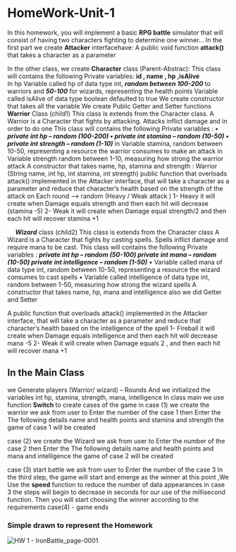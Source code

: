 # HomeWork-Unit-1

 In this homework, you will implement a basic **RPG battle** simulator that will consist of having two characters fighting to determine one winner...
In the first part we  create **Attacker** interfacehave:
A public void function __attack()__ that takes a character as a parameter

In the other class, we create **Character** class (Parent-Abstrac): 
This class  will contains the following Private variables: __id , name , hp ,isAlive__  
In hp Variable called hp of data type int, ***random between 100-200*** to warriors and ***50-100*** for wizards, representing the health points 
Variable called isAlive of data type boolean defaulted to true
 We create constructor that takes all the variable 
We create Public Getter and   Setter functions
**Warrior** Class (child1)  This class is extends from the Character class. A Warrior is a Character that fights by attacking. Attacks inflict damage and in order to do one
This class  will contains the following  Private variables : 
***•	private int hp – random (100-200)
•	private int stamina – random (10-50)
•	private int strength – random (1-10)***
 in Variable stamina, random between 10-50, representing a resource the warrior consumes to make an attack
 in Variable strength random between 1-10, measuring how strong the warrior attack
A constructor that takes name, hp, stamina and strength : Warrior (String name, int hp, int stamina, int strength)
public function that overloads attack() implemented in the Attacker interface, that will take a character as a parameter and reduce that character’s health based on the strength of the
 attack on  Each round --> random (Heavy / Weak attack )
1- Heavy  it will create when Damage  equals strength and then each hit will decrease (stamina -5)
2- Weak it will create when Damage equal strength/2 and then each hit will recover stamina +1


 
***Wizard*** class (child2)  This class is extends from the Character class A Wizard is a Character that fights by casting spells. Spells inflict damage and require mana to be cast.
This class  will contains the following  Private variables :
***private int hp – random (50-100)
private int mana – random (10-50) 
private int intelligence – random (1-50)***
•	Variable called mana of data type int, random between 10-50, representing a resource the wizard consumes to cast spells 
•	Variable called intelligence of data type int, random between 1-50, measuring how strong the wizard spells 
A constructor that takes name, hp, mana and intelligence also we did Getter and Setter 


A public function that overloads attack() implemented in the Attacker interface, that will take a character as a parameter and reduce that character’s health based on the intelligence of the spell
1- Fireball it will create when Damage equals intelligence and then each hit will decrease mana -5 
2- Weak it will create when Damage equals 2 , and then each hit will recover mana +1

## In the Main Class 

we Generate players (Warrior/ wizard) – Rounds 
And  we initialized the variables int hp, stamina, strength, mana, intelligence 
In class main we use function **Switch**  to create  cases  of the game in
 case (1)  we create the  warrior  we ask from user to Enter the number of the case 1 then Enter the The following details name and  health points and stamina and strength the game of case 1 will  be created

case (2)  we create the  Wizard we ask from user to Enter the number of the case 2 then Enter the The following details name and health points and  mana and intelligence the game of case 2 will  be created 

case (3) start battle we ask from user to Enter the number of the case 3 In the third step, the game will start and emerge as the winner at this point ,We  Use the **speed** function to reduce the number of data appearances in case 3 the steps will begin to decrease in seconds for our use of the millisecond function. Then you will start choosing the winner according to the requirements 
case(4) - game ends 



### Simple drawn to represent the Homework

![HW 1 - IronBattle_page-0001](https://github.com/amalg20/HomeWork-Unit-1/assets/145042005/32dd8107-a31b-4dac-90e9-8fa9e547d84c)

